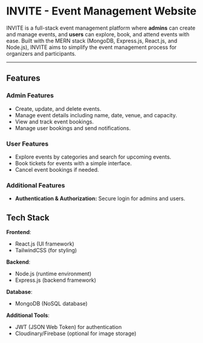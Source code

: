 # INVITE - Event Management Website

INVITE is a full-stack event management platform where **admins** can create and manage events, and **users** can explore, book, and attend events with ease. Built with the MERN stack (MongoDB, Express.js, React.js, and Node.js), INVITE aims to simplify the event management process for organizers and participants.

---

## Features

### Admin Features
- Create, update, and delete events.
- Manage event details including name, date, venue, and capacity.
- View and track event bookings.
- Manage user bookings and send notifications.

### User Features
- Explore events by categories and search for upcoming events.
- Book tickets for events with a simple interface.
- Cancel event bookings if needed.

### Additional Features
- **Authentication & Authorization:** Secure login for admins and users.

## Tech Stack

**Frontend**:  
- React.js (UI framework)  
- TailwindCSS (for styling)

**Backend**:  
- Node.js (runtime environment)  
- Express.js (backend framework)

**Database**:  
- MongoDB (NoSQL database)

**Additional Tools**:  
- JWT (JSON Web Token) for authentication  
- Cloudinary/Firebase (optional for image storage)
